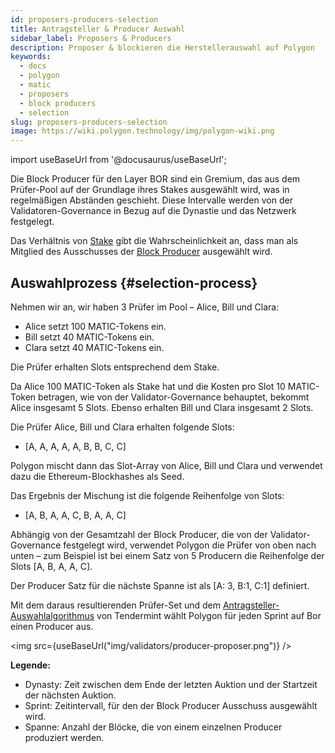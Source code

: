 ```yaml
---
id: proposers-producers-selection
title: Antragsteller & Producer Auswahl
sidebar_label: Proposers & Producers
description: Proposer & blockieren die Herstellerauswahl auf Polygon
keywords:
  - docs
  - polygon
  - matic
  - proposers
  - block producers
  - selection
slug: proposers-producers-selection
image: https://wiki.polygon.technology/img/polygon-wiki.png
---
```

import useBaseUrl from '@docusaurus/useBaseUrl';

Die Block Producer für den Layer BOR sind ein Gremium, das aus dem Prüfer-Pool auf der Grundlage ihres Stakes ausgewählt wird, was in regelmäßigen Abständen geschieht. Diese Intervalle werden von der Validatoren-Governance in Bezug auf die Dynastie und das Netzwerk festgelegt.

Das Verhältnis von [Stake](/docs/maintain/glossary.md#staking) gibt die Wahrscheinlichkeit an, dass man als Mitglied des Ausschusses der [Block Producer](/docs/maintain/glossary.md#block-producer) ausgewählt wird.

## Auswahlprozess {#selection-process}

Nehmen wir an, wir haben 3 Prüfer im Pool – Alice, Bill und Clara:

* Alice setzt 100 MATIC-Tokens ein.
* Bill setzt 40 MATIC-Tokens ein.
* Clara setzt 40 MATIC-Tokens ein.

Die Prüfer erhalten Slots entsprechend dem Stake.

Da Alice 100 MATIC-Token als Stake hat und die Kosten pro Slot 10 MATIC-Token betragen, wie von der Validator-Governance behauptet, bekommt Alice insgesamt 5 Slots. Ebenso erhalten Bill und Clara insgesamt 2 Slots.

Die Prüfer Alice, Bill und Clara erhalten folgende Slots:

* [A, A, A, A, A, B, B, C, C]

Polygon mischt dann das Slot-Array von Alice, Bill und Clara und verwendet dazu die Ethereum-Blockhashes als Seed.

Das Ergebnis der Mischung ist die folgende Reihenfolge von Slots:

* [A, B, A, A, C, B, A, A, C]

Abhängig von der Gesamtzahl der Block Producer, die von der Validator-Governance festgelegt wird, verwendet Polygon die Prüfer von oben nach unten – zum Beispiel ist bei einem Satz von 5 Producern die Reihenfolge der Slots [A, B, A, A, C].

Der Producer Satz für die nächste Spanne ist als [A: 3, B:1, C:1] definiert.

Mit dem daraus resultierenden Prüfer-Set und dem [Antragsteller-Auswahlalgorithmus](https://docs.tendermint.com/master/spec/consensus/proposer-selection.html) von Tendermint wählt Polygon für jeden Sprint auf Bor einen Producer aus.

<img src={useBaseUrl("img/validators/producer-proposer.png")} />

**Legende:**

* Dynasty: Zeit zwischen dem Ende der letzten Auktion und der Startzeit der nächsten Auktion.
* Sprint: Zeitintervall, für den der Block Producer Ausschuss ausgewählt wird.
* Spanne: Anzahl der Blöcke, die von einem einzelnen Producer produziert werden.
